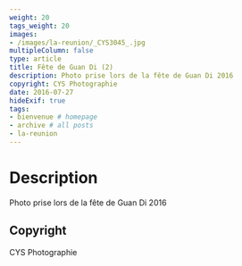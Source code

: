 ```yaml
---
weight: 20
tags_weight: 20
images:
- /images/la-reunion/_CYS3045_.jpg
multipleColumn: false
type: article
title: Fête de Guan Di (2)
description: Photo prise lors de la fête de Guan Di 2016
copyright: CYS Photographie
date: 2016-07-27
hideExif: true
tags:
- bienvenue # homepage
- archive # all posts
- la-reunion
---
```


# Description

Photo prise lors de la fête de Guan Di 2016

## Copyright

CYS Photographie

